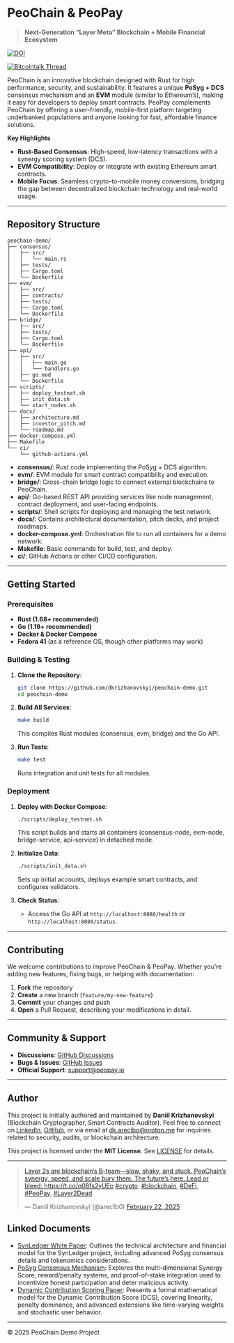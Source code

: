 # PeoChain & PeoPay

> **Next-Generation “Layer Meta” Blockchain + Mobile Financial Ecosystem**

[![DOI](https://zenodo.org/badge/DOI/10.5281/zenodo.14908526.svg)](https://doi.org/10.5281/zenodo.14908526)

[![Bitcointalk Thread](https://img.shields.io/badge/Bitcointalk-Thread-blue?style=for-the-badge)](https://bitcointalk.org/index.php?topic=5532958.msg65092666#msg65092666)  


PeoChain is an innovative blockchain designed with Rust for high performance, security, and sustainability. It features a unique **PoSyg + DCS** consensus mechanism and an **EVM** module (similar to Ethereum’s), making it easy for developers to deploy smart contracts. PeoPay complements PeoChain by offering a user-friendly, mobile-first platform targeting underbanked populations and anyone looking for fast, affordable finance solutions.

**Key Highlights**
- **Rust-Based Consensus**: High-speed, low-latency transactions with a synergy scoring system (DCS).
- **EVM Compatibility**: Deploy or integrate with existing Ethereum smart contracts.
- **Mobile Focus**: Seamless crypto-to-mobile money conversions, bridging the gap between decentralized blockchain technology and real-world usage.

---

## Repository Structure

```plaintext
peochain-demo/
├── consensus/
│   ├── src/
│   │   └── main.rs
│   ├── tests/
│   ├── Cargo.toml
│   └── Dockerfile
├── evm/
│   ├── src/
│   ├── contracts/
│   ├── tests/
│   ├── Cargo.toml
│   └── Dockerfile
├── bridge/
│   ├── src/
│   ├── tests/
│   ├── Cargo.toml
│   └── Dockerfile
├── api/
│   ├── src/
│   │   ├── main.go
│   │   └── handlers.go
│   ├── go.mod
│   └── Dockerfile
├── scripts/
│   ├── deploy_testnet.sh
│   ├── init_data.sh
│   └── start_nodes.sh
├── docs/
│   ├── architecture.md
│   ├── investor_pitch.md
│   └── roadmap.md
├── docker-compose.yml
├── Makefile
└── ci/
    └── github-actions.yml
```

- **consensus/**: Rust code implementing the PoSyg + DCS algorithm.
- **evm/**: EVM module for smart contract compatibility and execution.
- **bridge/**: Cross-chain bridge logic to connect external blockchains to PeoChain.
- **api/**: Go-based REST API providing services like node management, contract deployment, and user-facing endpoints.
- **scripts/**: Shell scripts for deploying and managing the test network.
- **docs/**: Contains architectural documentation, pitch decks, and project roadmaps.
- **docker-compose.yml**: Orchestration file to run all containers for a demo network.
- **Makefile**: Basic commands for build, test, and deploy.
- **ci/**: GitHub Actions or other CI/CD configuration.

---

## Getting Started

### Prerequisites
- **Rust (1.68+ recommended)**  
- **Go (1.19+ recommended)**  
- **Docker & Docker Compose**  
- **Fedora 41** (as a reference OS, though other platforms may work)

### Building & Testing

1. **Clone the Repository**:
   ```bash
   git clone https://github.com/dkrizhanovskyi/peochain-demo.git
   cd peochain-demo
   ```

2. **Build All Services**:
   ```bash
   make build
   ```
   This compiles Rust modules (consensus, evm, bridge) and the Go API.

3. **Run Tests**:
   ```bash
   make test
   ```
   Runs integration and unit tests for all modules.

### Deployment

1. **Deploy with Docker Compose**:
   ```bash
   ./scripts/deploy_testnet.sh
   ```
   This script builds and starts all containers (consensus-node, evm-node, bridge-service, api-service) in detached mode.

2. **Initialize Data**:
   ```bash
   ./scripts/init_data.sh
   ```
   Sets up initial accounts, deploys example smart contracts, and configures validators.

3. **Check Status**:
   - Access the Go API at `http://localhost:8080/health` or `http://localhost:8080/status`.

---

## Contributing

We welcome contributions to improve PeoChain & PeoPay. Whether you’re adding new features, fixing bugs, or helping with documentation:

1. **Fork** the repository  
2. **Create** a new branch (`feature/my-new-feature`)  
3. **Commit** your changes and push  
4. **Open** a Pull Request, describing your modifications in detail.

---

## Community & Support

- **Discussions**: [GitHub Discussions](https://github.com/orgs/PeoPay/discussions)  
- **Bugs & Issues**: [GitHub Issues](https://github.com/orgs/PeoPay/issues)  
- **Official Support**: [support@peopay.io](mailto:support@peopay.io)

---

## Author

This project is initially authored and maintained by **Daniil Krizhanovskyi** (Blockchain Cryptographer, Smart Contracts Auditor). Feel free to connect on [LinkedIn](https://www.linkedin.com/in/dkrizhanovskyi-seceng/), [GitHub](https://github.com/dkrizhanovskyi), or via email at [dk.arecibo@proton.me](mailto:dk.arecibo@proton.me) for inquiries related to security, audits, or blockchain architecture.

This project is licensed under the **MIT License**. See [LICENSE](LICENSE) for details.

---
[<blockquote class="twitter-tweet"><p lang="en" dir="ltr">Layer 2s are blockchain’s B-team—slow, shaky, and stuck. PeoChain’s synergy, speed, and scale bury them. The future’s here. Lead or bleed: <a href="https://t.co/q08fs2yUEo">https://t.co/q08fs2yUEo</a> <a href="https://twitter.com/hashtag/crypto?src=hash&amp;ref_src=twsrc%5Etfw">#crypto</a>, <a href="https://twitter.com/hashtag/blockchain?src=hash&amp;ref_src=twsrc%5Etfw">#blockchain</a>, <a href="https://twitter.com/hashtag/DeFi?src=hash&amp;ref_src=twsrc%5Etfw">#DeFi</a>, <a href="https://twitter.com/hashtag/PeoPay?src=hash&amp;ref_src=twsrc%5Etfw">#PeoPay</a>, <a href="https://twitter.com/hashtag/Layer2Dead?src=hash&amp;ref_src=twsrc%5Etfw">#Layer2Dead</a></p>&mdash; Daniil Krizhanovskyi (@arec1b0) <a href="https://twitter.com/arec1b0/status/1893168863338021373?ref_src=twsrc%5Etfw">February 22, 2025</a></blockquote>](https://twitter.com/arec1b0/status/1893168863338021373)

## Linked Documents

- [SynLedger White Paper](linked/SynLedger_White_Paper.pdf): Outlines the technical architecture and financial model for the SynLedger project, including advanced PoSyg consensus details and tokenomics considerations.
- [PoSyg Consensus Mechanism](linked/PoSyg_Consensus_Mechanism.pdf): Explores the multi-dimensional Synergy Score, reward/penalty systems, and proof-of-stake integration used to incentivize honest participation and deter malicious activity.
- [Dynamic Contribution Scoring Paper](linked/ssrn-5045954.pdf): Presents a formal mathematical model for the Dynamic Contribution Score (DCS), covering linearity, penalty dominance, and advanced extensions like time-varying weights and stochastic user behavior.

---
© 2025 PeoChain Demo Project

